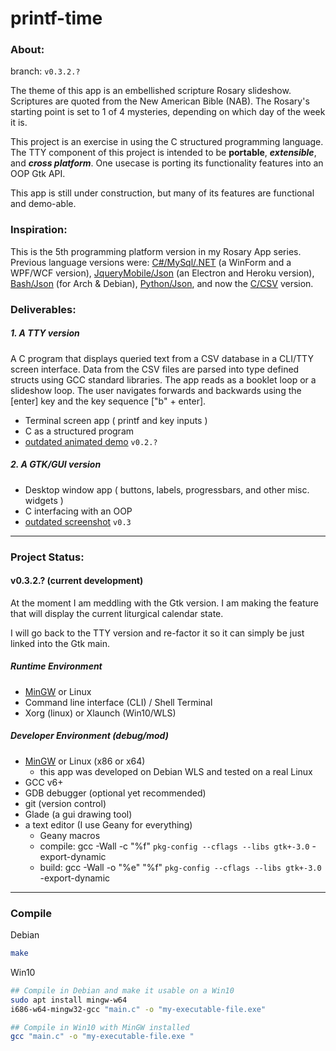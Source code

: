 # printf-time

### About:

branch: ```v0.3.2.?```

The theme of this app is an embellished scripture Rosary slideshow. Scriptures are quoted from the New American Bible (NAB). The Rosary's starting point is set to 1 of 4 mysteries, depending on which day of the week it is.

This project is an exercise in using the C structured programming language. The TTY component of this project is intended to be __portable__, ___extensible___, and ___cross platform___. One usecase is porting its functionality features into an OOP Gtk API.

This app is still under construction, but many of its features are functional and demo-able.

### Inspiration:

This is the 5th programming platform version in my Rosary App series. Previous language versions were: [C#/MySql/.NET](https://github.com/mezcel/rosary.net) (a WinForm and a WPF/WCF version), [JqueryMobile/Json](https://github.com/mezcel/electron-container) (an Electron and Heroku version), [Bash/Json](https://github.com/mezcel/jq-tput-terminal) (for Arch & Debian), [Python/Json](https://github.com/mezcel/python-curses), and now the [C/CSV](https://github.com/mezcel/printf-time) version.

### Deliverables:

##### 1. A TTY version

A C program that displays queried text from a CSV database in a CLI/TTY screen interface. Data from the CSV files are parsed into type defined structs using GCC standard libraries. The app reads as a  booklet loop or a slideshow loop. The user navigates forwards and backwards using the [enter] key and the key sequence ["b" + enter].

* Terminal screen app ( printf and key inputs )
* C as a structured program
* [outdated animated demo](https://asciinema.org/a/262232.svg) ```v0.2.?```

##### 2. A GTK/GUI version

* Desktop window app ( buttons, labels, progressbars, and other misc. widgets )
* C interfacing with an OOP
* [outdated screenshot](img/screenshot.gif) ```v0.3```

---

### Project Status:

#### v0.3.2.? (current development)

At the moment I am meddling with the Gtk version. I am making the feature that will display the current liturgical calendar state.

I will go back to the TTY version and re-factor it so it can simply be just linked into the Gtk main.


##### Runtime Environment

* [MinGW](http://www.mingw.org/) or Linux
* Command line interface (CLI) / Shell Terminal
* Xorg (linux) or Xlaunch (Win10/WLS)

##### Developer Environment (debug/mod)

* [MinGW](http://www.mingw.org/) or Linux (x86 or x64)
	* this app was developed on Debian WLS and tested on a real Linux
* GCC v6+
* GDB debugger (optional yet recommended)
* git (version control)
* Glade (a gui drawing tool)
* a text editor (I use Geany for everything)
	* Geany macros
	* compile:	gcc -Wall -c "%f" `pkg-config --cflags --libs gtk+-3.0` -export-dynamic
	* build:	gcc -Wall -o "%e" "%f" `pkg-config --cflags --libs gtk+-3.0` -export-dynamic

---

### Compile

Debian
```sh
make
```

Win10

```sh
## Compile in Debian and make it usable on a Win10
sudo apt install mingw-w64
i686-w64-mingw32-gcc "main.c" -o "my-executable-file.exe"

## Compile in Win10 with MinGW installed
gcc "main.c" -o "my-executable-file.exe "
```
